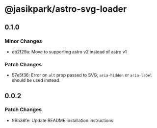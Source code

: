 # @jasikpark/astro-svg-loader

## 0.1.0

### Minor Changes

- eb2f29a: Move to supporting astro v2 instead of astro v1

### Patch Changes

- 57e5f36: Error on `alt` prop passed to SVG; `aria-hidden` or `aria-label`
  should be used instead.

## 0.0.2

### Patch Changes

- 99b36fe: Update README installation instructions
